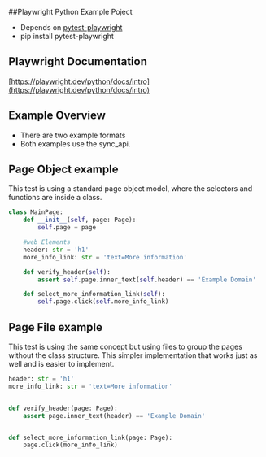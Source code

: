 ##Playwright Python Example Poject
- Depends on [pytest-playwright](https://github.com/microsoft/playwright-pytest) 
- pip install pytest-playwright

## Playwright Documentation

[https://playwright.dev/python/docs/intro](https://playwright.dev/python/docs/intro)


## Example Overview
- There are two example formats
- Both examples use the sync_api.

## Page Object example
This test is using a standard page object model, where the selectors 
and functions are inside a class.

```python
class MainPage:
    def __init__(self, page: Page):
        self.page = page

    #web Elements
    header: str = 'h1'
    more_info_link: str = 'text=More information'

    def verify_header(self):
        assert self.page.inner_text(self.header) == 'Example Domain'

    def select_more_information_link(self):
        self.page.click(self.more_info_link)
```

## Page File example
This test is using the same concept but using files to group the pages without the class structure.
This simpler implementation that works just as well and is easier to implement.

```python
header: str = 'h1'
more_info_link: str = 'text=More information'


def verify_header(page: Page):
    assert page.inner_text(header) == 'Example Domain'


def select_more_information_link(page: Page):
    page.click(more_info_link)
```